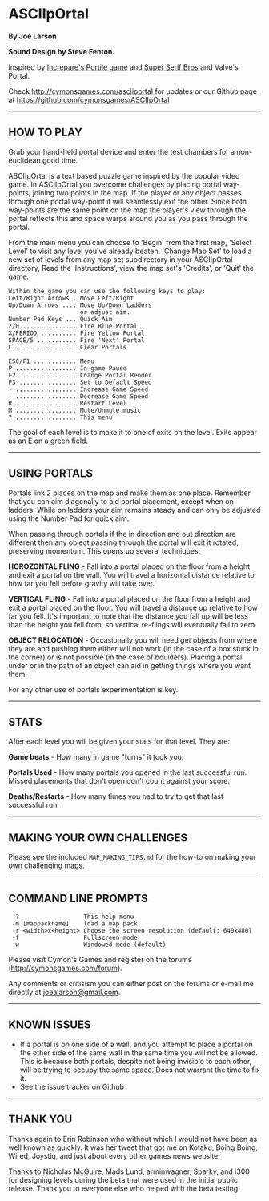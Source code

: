 # ASCIIpOrtal

**By Joe Larson**

**Sound Design by Steve Fenton.**

Inspired by [Increpare's Portile game](http://www.increpare.com/2008/11/portile/) and [Super Serif Bros](http://foon.co.uk/farcade/ssb/) and Valve's Portal.

Check http://cymonsgames.com/asciiportal for updates or our Github page
at https://github.com/cymonsgames/ASCIIpOrtal

---
## HOW TO PLAY

Grab your hand-held portal device and enter the test chambers for a
non-euclidean good time.

ASCIIpOrtal is a text based puzzle game inspired by the popular video game.
In ASCIIpOrtal you overcome challenges by placing portal way-points, joining
two points in the map. If the player or any object passes through one portal
way-point it will seamlessly exit the other. Since both way-points are the
same point on the map the player's view through the portal reflects this and
space warps around you as you pass through the portal.

From the main menu you can choose to 'Begin' from the first map, 'Select
Level' to visit any level you've already beaten, 'Change Map Set' to load a
new set of levels from any map set subdirectory in your ASCIIpOrtal
directory, Read the 'Instructions', view the map set's 'Credits', or 'Quit'
the game.
```
Within the game you can use the following keys to play:
Left/Right Arrows . Move Left/Right
Up/Down Arrows .... Move Up/Down Ladders
                    or adjust aim.
Number Pad Keys ... Quick Aim.
Z/0 ............... Fire Blue Portal
X/PERIOD .......... Fire Yellow Portal
SPACE/5 ........... Fire 'Next' Portal
C ................. Clear Portals

ESC/F1 ............ Menu
P ................. In-game Pause
F2 ................ Change Portal Render
F3 ................ Set to Default Speed
+ ................. Increase Game Speed
- ................. Decrease Game Speed
R ................. Restart Level
M ................. Mute/Unmute music
? ................. This menu
```
The goal of each level is to make it to one of exits on the level. Exits
appear as an E on a green field.

---
## USING PORTALS

Portals link 2 places on the map and make them as one place. Remember that
you can aim diagonally to aid portal placement, except when on ladders. While
on ladders your aim remains steady and can only be adjusted using the Number
Pad for quick aim.

When passing through portals if the in direction and out direction are
different then any object passing through the portal will exit it rotated,
preserving momentum. This opens up several techniques:

**HOROZONTAL FLING** - Fall into a portal placed on the floor from a height and
exit a portal on the wall. You will travel a horizontal distance relative to
how far you fell before gravity will take over.

**VERTICAL FLING** - Fall into a portal placed on the floor from a height and
exit a portal placed on the floor. You will travel a distance up relative to
how far you fell. It's important to note that the distance you fall up will
be less than the height you fell from, so vertical re-flings will eventually
fall to zero.

**OBJECT RELOCATION** - Occasionally you will need get objects from where they
are and pushing them either will not work (in the case of a box stuck in the
corner) or is not possible (in the case of boulders). Placing a portal under
or in the path of an object can aid in getting things where you want them.

For any other use of portals experimentation is key.

---
## STATS

After each level you will be given your stats for that level. They are:

**Game beats** - How many in game "turns" it took you.

**Portals Used** - How many portals you opened in the last successful run. Missed
               placements that don't open don't count against your score.

**Deaths/Restarts** - How many times you had to try to get that last successful run.

---
## MAKING YOUR OWN CHALLENGES

Please see the included `MAP_MAKING_TIPS.md` for the how-to on making your own
challenging maps.

---
## COMMAND LINE PROMPTS

```
 -?                  This help menu
 -m [mappackname]    load a map pack
 -r <width>x<height> Choose the screen resolution (default: 640x480)
 -f                  Fullscreen mode
 -w                  Windowed mode (default)
```
Please visit Cymon's Games and register on the forums
(http://cymonsgames.com/forum).

Any comments or critisism you can either post on the forums or e-mail me
directly at joealarson@gmail.com.

---
## KNOWN ISSUES

* If a portal is on one side of a wall, and you attempt to place a portal on
  the other side of the same wall in the same time you will not be allowed.
  This is because both portals, despite not being invisible to each other,
  will be trying to occupy the same space. Does not warrant the time to fix it.
* See the issue tracker on Github

---
## THANK YOU

Thanks again to Erin Robinson who without which I would not have been as well
known as quickly. It was her tweet that got me on Kotaku, Boing Boing, Wired,
Joystiq, and just about every other games news website.

Thanks to Nicholas McGuire, Mads Lund, arminwagner, Sparky, and i300 for
designing levels during the beta that were used in the initial public
release. Thank you to everyone else who helped with the beta testing.
